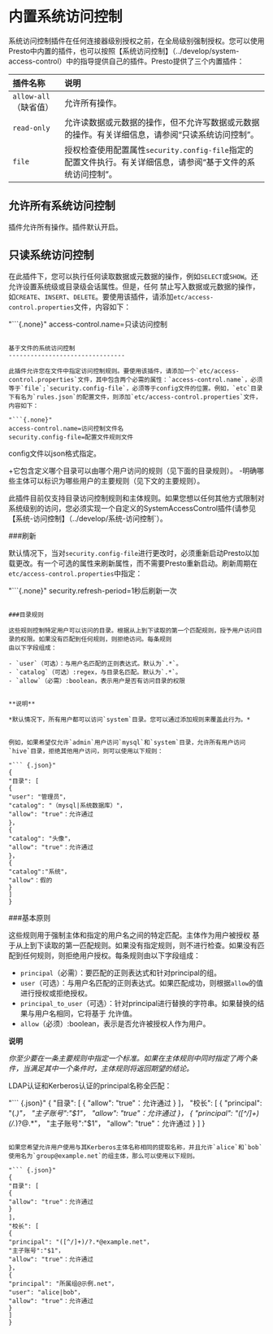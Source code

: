 内置系统访问控制
==============================

系统访问控制插件在任何连接器级别授权之前，在全局级别强制授权。您可以使用Presto中内置的插件，也可以按照【系统访问控制】（../develop/system-access-control）中的指导提供自己的插件。Presto提供了三个内置插件：

|插件名称|说明|
| :-------------------------- | :----------------------------------------------------------- |
| `allow-all`（缺省值） |允许所有操作。|
| `read-only` |允许读数据或元数据的操作，但不允许写数据或元数据的操作。有关详细信息，请参阅“只读系统访问控制”。|
| `file` |授权检查使用配置属性`security.config-file`指定的配置文件执行。有关详细信息，请参阅“基于文件的系统访问控制”。|

允许所有系统访问控制
-------------------------------

插件允许所有操作。插件默认开启。

只读系统访问控制
-------------------------------

在此插件下，您可以执行任何读取数据或元数据的操作，例如`SELECT`或`SHOW`。还允许设置系统级或目录级会话属性。但是，任何
禁止写入数据或元数据的操作，如`CREATE`、`INSERT`、`DELETE`。要使用该插件，请添加`etc/access-control.properties`文件，内容如下：

"```{.none}"
access-control.name=只读访问控制
```

基于文件的系统访问控制
--------------------------------

此插件允许您在文件中指定访问控制规则。要使用该插件，请添加一个`etc/access-control.properties`文件，其中包含两个必需的属性：`access-control.name`，必须等于`file`;`security.config-file`，必须等于config文件的位置。例如，`etc`目录下有名为`rules.json`的配置文件，则添加`etc/access-control.properties`文件，内容如下：

"```{.none}"
access-control.name=访问控制文件名
security.config-file=配置文件规则文件
```

config文件以json格式指定。

+它包含定义哪个目录可以由哪个用户访问的规则（见下面的目录规则）。
-明确哪些主体可以标识为哪些用户的主要规则（见下文的主要规则）。

此插件目前仅支持目录访问控制规则和主体规则。如果您想以任何其他方式限制对系统级别的访问，您必须实现一个自定义的SystemAccessControl插件(请参见
【系统-访问控制】（../develop/系统-访问控制`）。

###刷新

默认情况下，当对`security.config-file`进行更改时，必须重新启动Presto以加载更改。有一个可选的属性来刷新属性，而不需要Presto重新启动。刷新周期在`etc/access-control.properties`中指定：

"```{.none}"
security.refresh-period=1秒后刷新一次
```

###目录规则

这些规则控制特定用户可以访问的目录。根据从上到下读取的第一个匹配规则，授予用户访问目录的权限。如果没有匹配到任何规则，则拒绝访问。每条规则
由以下字段组成：

- `user`（可选）：与用户名匹配的正则表达式。默认为`.*`。
- `catalog`（可选）:regex，与目录名匹配。默认为`.*`。
- `allow`（必需）:boolean，表示用户是否有访问目录的权限


**说明**

*默认情况下，所有用户都可以访问`system`目录。您可以通过添加规则来覆盖此行为。*


例如，如果希望仅允许`admin`用户访问`mysql`和`system`目录，允许所有用户访问`hive`目录，拒绝其他用户访问，则可以使用以下规则：

"``` {.json}"
{
"目录": [
{
"user": "管理员"，
"catalog": "（mysql|系统数据库）"，
"allow": "true"：允许通过
}，
{
"catalog": "头像"，
"allow": "true"：允许通过
}，
{
"catalog":"系统"，
"allow"：假的
}
]
}
```

###基本原则

这些规则用于强制主体和指定的用户名之间的特定匹配。主体作为用户被授权
基于从上到下读取的第一匹配规则。如果没有指定规则，则不进行检查。如果没有匹配到任何规则，则拒绝用户授权。每条规则由以下字段组成：

- `principal`（必需）：要匹配的正则表达式和针对principal的组。
- `user`（可选）：与用户名匹配的正则表达式。如果匹配成功，则根据`allow`的值进行授权或拒绝授权。
- `principal_to_user`（可选）：针对principal进行替换的字符串。如果替换的结果与用户名相同，它将基于
允许值。
- `allow`（必须）:boolean，表示是否允许被授权人作为用户。


**说明**

*你至少要在一条主要规则中指定一个标准。如果在主体规则中同时指定了两个条件，当满足其中一个条件时，主体规则将返回期望的结论。*

LDAP认证和Kerberos认证的principal名称全匹配：

"``` {.json}"
{
"目录": [
{
"allow": "true"：允许通过
}
]，
"校长": [
{
"principal": "(.*)"，
"主子账号":"$1"，
"allow": "true"：允许通过
}，
{
"principal": "([^/]+)(/.*)?@.*"，
"主子账号":"$1"，
"allow": "true"：允许通过
}
]
}
```

如果您希望允许用户使用与其Kerberos主体名称相同的提取名称，并且允许`alice`和`bob`使用名为`group@example.net`的组主体，那么可以使用以下规则。

"``` {.json}"
{
"目录": [
{
"allow": "true"：允许通过
}
]，
"校长": [
{
"principal": "([^/]+)/?.*@example.net"，
"主子账号":"$1"，
"allow": "true"：允许通过
}，
{
"principal": "所属组@示例.net"，
"user": "alice|bob"，
"allow": "true"：允许通过
}
]
}
```
